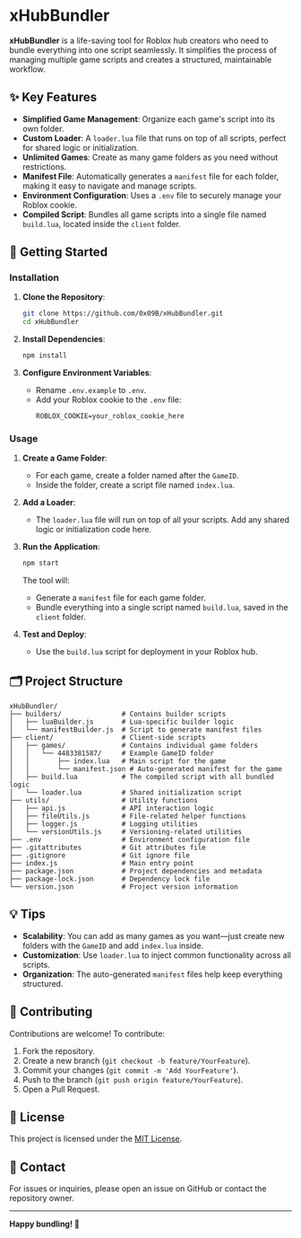 
# xHubBundler

**xHubBundler** is a life-saving tool for Roblox hub creators who need to bundle everything into one script seamlessly. It simplifies the process of managing multiple game scripts and creates a structured, maintainable workflow.

## ✨ Key Features

- **Simplified Game Management**: Organize each game's script into its own folder.
- **Custom Loader**: A `loader.lua` file that runs on top of all scripts, perfect for shared logic or initialization.
- **Unlimited Games**: Create as many game folders as you need without restrictions.
- **Manifest File**: Automatically generates a `manifest` file for each folder, making it easy to navigate and manage scripts.
- **Environment Configuration**: Uses a `.env` file to securely manage your Roblox cookie.
- **Compiled Script**: Bundles all game scripts into a single file named `build.lua`, located inside the `client` folder.

## 🚀 Getting Started

### Installation

1. **Clone the Repository**:
   ```bash
   git clone https://github.com/0x09B/xHubBundler.git
   cd xHubBundler
   ```

2. **Install Dependencies**:
   ```bash
   npm install
   ```

3. **Configure Environment Variables**:
   - Rename `.env.example` to `.env`.
   - Add your Roblox cookie to the `.env` file:
     ```
     ROBLOX_COOKIE=your_roblox_cookie_here
     ```

### Usage

1. **Create a Game Folder**:
   - For each game, create a folder named after the `GameID`.
   - Inside the folder, create a script file named `index.lua`.

2. **Add a Loader**:
   - The `loader.lua` file will run on top of all your scripts. Add any shared logic or initialization code here.

3. **Run the Application**:
   ```bash
   npm start
   ```

   The tool will:
   - Generate a `manifest` file for each game folder.
   - Bundle everything into a single script named `build.lua`, saved in the `client` folder.

4. **Test and Deploy**:
   - Use the `build.lua` script for deployment in your Roblox hub.

## 🗂 Project Structure

```
xHubBundler/
├── builders/               # Contains builder scripts
│   ├── luaBuilder.js       # Lua-specific builder logic
│   └── manifestBuilder.js  # Script to generate manifest files
├── client/                 # Client-side scripts
│   ├── games/              # Contains individual game folders
│   │   └── 4483381587/     # Example GameID folder
│   │       ├── index.lua   # Main script for the game
│   │       └── manifest.json # Auto-generated manifest for the game
│   ├── build.lua           # The compiled script with all bundled logic
│   └── loader.lua          # Shared initialization script
├── utils/                  # Utility functions
│   ├── api.js              # API interaction logic
│   ├── fileUtils.js        # File-related helper functions
│   ├── logger.js           # Logging utilities
│   └── versionUtils.js     # Versioning-related utilities
├── .env                    # Environment configuration file
├── .gitattributes          # Git attributes file
├── .gitignore              # Git ignore file
├── index.js                # Main entry point
├── package.json            # Project dependencies and metadata
├── package-lock.json       # Dependency lock file
└── version.json            # Project version information
```

## 💡 Tips

- **Scalability**: You can add as many games as you want—just create new folders with the `GameID` and add `index.lua` inside.
- **Customization**: Use `loader.lua` to inject common functionality across all scripts.
- **Organization**: The auto-generated `manifest` files help keep everything structured.

## 🤝 Contributing

Contributions are welcome! To contribute:

1. Fork the repository.
2. Create a new branch (`git checkout -b feature/YourFeature`).
3. Commit your changes (`git commit -m 'Add YourFeature'`).
4. Push to the branch (`git push origin feature/YourFeature`).
5. Open a Pull Request.

## 📜 License

This project is licensed under the [MIT License](LICENSE).

## 📧 Contact

For issues or inquiries, please open an issue on GitHub or contact the repository owner.

---

**Happy bundling! 🎉**

